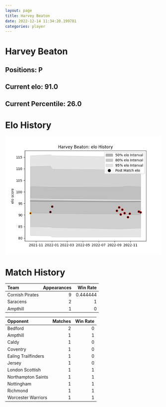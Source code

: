 ```yaml
---  
layout: page  
title: Harvey Beaton  
date: 2022-12-14 11:34:20.199781  
categories: player  
---
```

# Harvey Beaton

## Positions: P

## Current elo: 91.0

## Current Percentile: 26.0

# Elo History


![elo history](history_HarveyBeaton.png)
# Match History


| Team            |   Appearances |   Win Rate |
|:----------------|--------------:|-----------:|
| Cornish Pirates |             9 |   0.444444 |
| Saracens        |             2 |   1        |
| Ampthill        |             1 |   0        |

| Opponent            |   Matches |   Win Rate |
|:--------------------|----------:|-----------:|
| Bedford             |         2 |          0 |
| Ampthill            |         1 |          1 |
| Caldy               |         1 |          0 |
| Coventry            |         1 |          0 |
| Ealing Trailfinders |         1 |          0 |
| Jersey              |         1 |          0 |
| London Scottish     |         1 |          1 |
| Northampton Saints  |         1 |          1 |
| Nottingham          |         1 |          1 |
| Richmond            |         1 |          1 |
| Worcester Warriors  |         1 |          1 |
